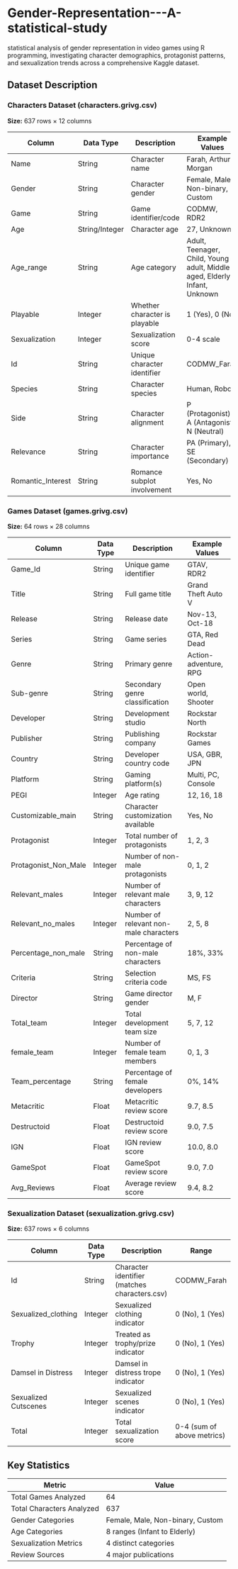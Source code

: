 # Gender-Representation---A-statistical-study
statistical analysis of gender representation in video games using R programming, investigating character demographics, protagonist patterns, and sexualization trends across a comprehensive Kaggle dataset.

## Dataset Description

### Characters Dataset (characters.grivg.csv)
**Size:** 637 rows × 12 columns

| Column | Data Type | Description | Example Values |
| ------------- | ------------- | ------------- | ------------- |
| Name | String | Character name | Farah, Arthur Morgan |
| Gender | String | Character gender | Female, Male, Non-binary, Custom |
| Game | String | Game identifier/code | CODMW, RDR2 |
| Age | String/Integer | Character age | 27, Unknown |
| Age_range | String | Age category | Adult, Teenager, Child, Young adult, Middle-aged, Elderly, Infant, Unknown |
| Playable | Integer | Whether character is playable | 1 (Yes), 0 (No) |
| Sexualization | Integer | Sexualization score | 0-4 scale |
| Id | String | Unique character identifier | CODMW_Farah |
| Species | String | Character species | Human, Robot |
| Side | String | Character alignment | P (Protagonist), A (Antagonist), N (Neutral) |
| Relevance | String | Character importance | PA (Primary), SE (Secondary) |
| Romantic_Interest | String | Romance subplot involvement | Yes, No |

### Games Dataset (games.grivg.csv)
**Size:** 64 rows × 28 columns

| Column | Data Type | Description | Example Values |
| ------------- | ------------- | ------------- | ------------- |
| Game_Id | String | Unique game identifier | GTAV, RDR2 |
| Title | String | Full game title | Grand Theft Auto V |
| Release | String | Release date | Nov-13, Oct-18 |
| Series | String | Game series | GTA, Red Dead |
| Genre | String | Primary genre | Action-adventure, RPG |
| Sub-genre | String | Secondary genre classification | Open world, Shooter |
| Developer | String | Development studio | Rockstar North |
| Publisher | String | Publishing company | Rockstar Games |
| Country | String | Developer country code | USA, GBR, JPN |
| Platform | String | Gaming platform(s) | Multi, PC, Console |
| PEGI | Integer | Age rating | 12, 16, 18 |
| Customizable_main | String | Character customization available | Yes, No |
| Protagonist | Integer | Total number of protagonists | 1, 2, 3 |
| Protagonist_Non_Male | Integer | Number of non-male protagonists | 0, 1, 2 |
| Relevant_males | Integer | Number of relevant male characters | 3, 9, 12 |
| Relevant_no_males | Integer | Number of relevant non-male characters | 2, 5, 8 |
| Percentage_non_male | String | Percentage of non-male characters | 18%, 33% |
| Criteria | String | Selection criteria code | MS, FS |
| Director | String | Game director gender | M, F |
| Total_team | Integer | Total development team size | 5, 7, 12 |
| female_team | Integer | Number of female team members | 0, 1, 3 |
| Team_percentage | String | Percentage of female developers | 0%, 14% |
| Metacritic | Float | Metacritic review score | 9.7, 8.5 |
| Destructoid | Float | Destructoid review score | 9.0, 7.5 |
| IGN | Float | IGN review score | 10.0, 8.0 |
| GameSpot | Float | GameSpot review score | 9.0, 7.0 |
| Avg_Reviews | Float | Average review score | 9.4, 8.2 |

### Sexualization Dataset (sexualization.grivg.csv)
**Size:** 637 rows × 6 columns

| Column | Data Type | Description | Range |
| ------------- | ------------- | ------------- | ------------- |
| Id | String | Character identifier (matches characters.csv) | CODMW_Farah |
| Sexualized_clothing | Integer | Sexualized clothing indicator | 0 (No), 1 (Yes) |
| Trophy | Integer | Treated as trophy/prize indicator | 0 (No), 1 (Yes) |
| Damsel in Distress | Integer | Damsel in distress trope indicator | 0 (No), 1 (Yes) |
| Sexualized Cutscenes | Integer | Sexualized scenes indicator | 0 (No), 1 (Yes) |
| Total | Integer | Total sexualization score | 0-4 (sum of above metrics) |

## Key Statistics

| Metric | Value |
| ------------- | ------------- |
| Total Games Analyzed | 64 |
| Total Characters Analyzed | 637 |
| Gender Categories | Female, Male, Non-binary, Custom |
| Age Categories | 8 ranges (Infant to Elderly) |
| Sexualization Metrics | 4 distinct categories |
| Review Sources | 4 major publications |
